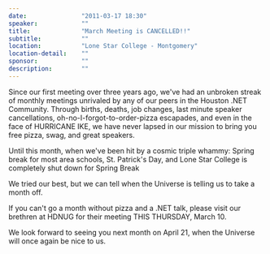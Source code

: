 ```yaml
---
date:               "2011-03-17 18:30"
speaker:            ""
title:              "March Meeting is CANCELLED!!"
subtitle:           ""
location:           "Lone Star College - Montgomery"
location-detail:    ""
sponsor:            ""
description:        ""
---
```

Since our first meeting over three years ago, we've had an unbroken streak of monthly meetings
unrivaled by any of our peers in the Houston .NET Community.
Through births, deaths, job changes, last minute speaker cancellations, oh-no-I-forgot-to-order-pizza escapades,
and even in the face of HURRICANE IKE, we have never lapsed in our mission to bring you free pizza, swag, and great
speakers.

Until this month, when we've been hit by a cosmic triple whammy: Spring break for most area schools,
St. Patrick's Day, and Lone Star College is completely shut down for Spring Break

We tried our best, but we can tell when the Universe is telling us to take a month off.

If you can't go a month without pizza and a .NET talk, please visit our brethren at HDNUG for their meeting
THIS THURSDAY, March 10.

We look forward to seeing you next month on April 21, when the Universe will once again be nice to us.

